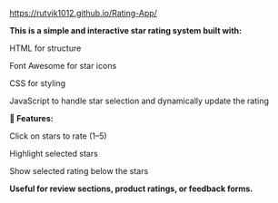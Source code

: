 https://rutvik1012.github.io/Rating-App/


**This is a simple and interactive star rating system built with:**

HTML for structure

Font Awesome for star icons

CSS for styling

JavaScript to handle star selection and dynamically update the rating


**🔧 Features:**

Click on stars to rate (1–5)

  Highlight selected stars

 Show selected rating below the stars


**Useful for review sections, product ratings, or feedback forms.**
